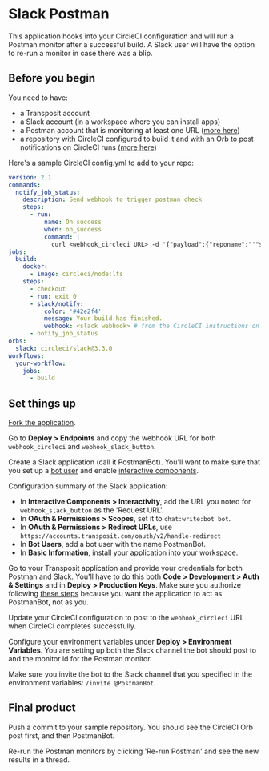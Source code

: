 # Slack Postman

This application hooks into your CircleCI configuration and will run a Postman monitor after a successful build. A Slack user will have the option to re-run a monitor in case there was a blip. 

## Before you begin

You need to have:

* a Transposit account
* a Slack account (in a workspace where you can install apps)
* a Postman account that is monitoring at least one URL ([more here](https://learning.getpostman.com/docs/postman/monitors/setting_up_monitor/))
* a repository with CircleCI configured to build it and with an Orb to post notifications on CircleCI runs ([more here](https://circleci.com/docs/2.0/notifications/#using-the-slack-orb))

Here's a sample CircleCI config.yml to add to your repo:

```yaml
version: 2.1
commands:
  notify_job_status:
    description: Send webhook to trigger postman check
    steps:
      - run:
          name: On success
          when: on_success
          command: |
            curl <webhook_circleci URL> -d '{"payload":{"reponame":"'"$CIRCLE_PROJECT_REPONAME"'","branch":"'"$CIRCLE_BRANCH"'","build_parameters":{"CIRCLE_JOB":"'"$CIRCLE_JOB"'"},"outcome":"fixed","build_url":"'"$CIRCLE_BUILD_URL"'"}}' -H "Content-Type: application/json" -X POST --fail
jobs:
  build:
    docker:
      - image: circleci/node:lts
    steps:
      - checkout
      - run: exit 0 
      - slack/notify:
          color: '#42e2f4'
          message: Your build has finished.
          webhook: <slack webhook> # from the CircleCI instructions on setting up an orb
      - notify_job_status
orbs:
  slack: circleci/slack@3.3.0
workflows:
  your-workflow:
    jobs:
      - build
```

## Set things up

[Fork the application](https://console.transposit.com/t/transposit-sample/slack_postman/code/op/webhook_circleci). 

Go to **Deploy > Endpoints** and copy the webhook URL for both `webhook_circleci` and `webhook_slack_button`.

Create a Slack application (call it PostmanBot). You'll want to make sure that you set up a [bot user](/docs/guides/slack/chatbots/) and enable [interactive components](/docs/guides/slack/workflows/). 

Configuration summary of the Slack application:
* In **Interactive Components > Interactivity**, add the URL you noted for `webhook_slack_button` as the 'Request URL'.
* In **OAuth & Permissions > Scopes**, set it to `chat:write:bot bot`.
* In **OAuth & Permissions > Redirect URLs**, use `https://accounts.transposit.com/oauth/v2/handle-redirect` 
* In **Bot Users**, add a bot user with the name PostmanBot.
* In **Basic Information**, install your application into your workspace.

Go to your Transposit application and provide your credentials for both Postman and Slack. You'll have to do this both **Code > Development > Auth & Settings**  and in **Deploy > Production Keys**. Make sure you authorize following [these steps](/docs/guides/slack/chatbots/#acting-as-your-bot-user) because you want the application to act as PostmanBot, not as you.

Update your CircleCI configuration to post to the `webhook_circleci` URL when CircleCI completes successfully.

Configure your environment variables under **Deploy > Environment Variables**. You are setting up both the Slack channel the bot should post to and the monitor id for the Postman monitor.

Make sure you invite the bot to the Slack channel that you specified in the environment variables: `/invite @PostmanBot`.

## Final product

Push a commit to your sample repository. You should see the CircleCI Orb post first, and then PostmanBot.

Re-run the Postman monitors by clicking 'Re-run Postman' and see the new results in a thread.
